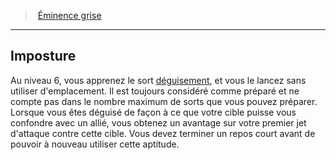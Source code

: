 ﻿---
!Generic
Id: wizard_eminence_hd.md#imposture
ParentLink: wizard_eminence_hd.md#Éminence-grise
Name: Imposture
ParentName: Éminence grise
NameLevel: 2
Attributes: {}
---
> [Éminence grise](hd_wizard_eminence.md)

---

## Imposture

Au niveau 6, vous apprenez le sort [déguisement](hd_spells_deguisement.md), et vous le lancez sans utiliser d'emplacement. Il est toujours considéré comme préparé et ne compte pas dans le nombre maximum de sorts que vous pouvez préparer. Lorsque vous êtes déguisé de façon à ce que votre cible puisse vous confondre avec un allié, vous obtenez un avantage sur votre premier jet d'attaque contre cette cible. Vous devez terminer un repos court avant de pouvoir à nouveau utiliser cette aptitude.


